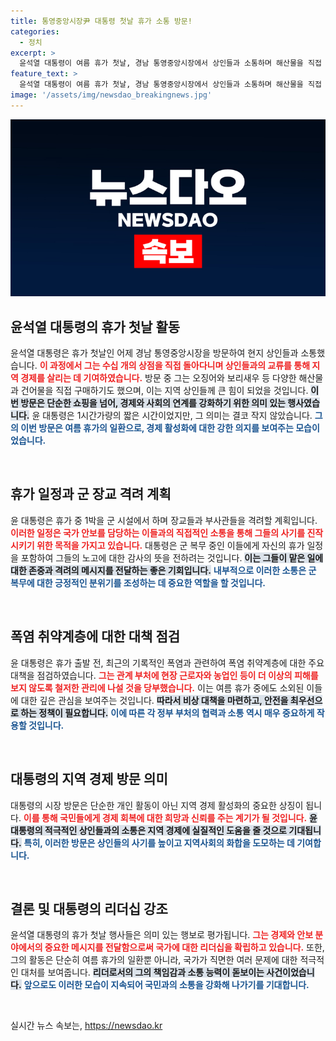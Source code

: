 ```yaml
---
title: 통영중앙시장尹 대통령 첫날 휴가 소통 방문!
categories:
  - 정치
excerpt: >
  윤석열 대통령이 여름 휴가 첫날, 경남 통영중앙시장에서 상인들과 소통하며 해산물을 직접 구매했습니다. 폭염 취약계층 대책 점검도 잊지 않았습니다. 지금 바로 확인해보세요!
feature_text: >
  윤석열 대통령이 여름 휴가 첫날, 경남 통영중앙시장에서 상인들과 소통하며 해산물을 직접 구매했습니다. 폭염 취약계층 대책 점검도 잊지 않았습니다. 지금 바로 확인해보세요!
image: '/assets/img/newsdao_breakingnews.jpg'
---
```


<p><img src="/assets/img/newsdao_breakingnews.jpg" alt="koreaapp 속보" /></p>

<h2 data-ke-size="size26">윤석열 대통령의 휴가 첫날 활동</h2>

<p data-ke-size="size16">윤석열 대통령은 휴가 첫날인 어제 경남 통영중앙시장을 방문하여 현지 상인들과 소통했습니다. <b><span style="color: #ee2323;">이 과정에서 그는 수십 개의 상점을 직접 돌아다니며 상인들과의 교류를 통해 지역 경제를 살리는 데 기여하였습니다.</span></b> 방문 중 그는 오징어와 보리새우 등 다양한 해산물과 건어물을 직접 구매하기도 했으며, 이는 지역 상인들께 큰 힘이 되었을 것입니다. <b><span style="background-color: #21538527;">이번 방문은 단순한 쇼핑을 넘어, 경제와 사회의 연계를 강화하기 위한 의미 있는 행사였습니다.</span></b> 윤 대통령은 1시간가량의 짧은 시간이었지만, 그 의미는 결코 작지 않았습니다. <b><span style="color: #1a5490;">그의 이번 방문은 여름 휴가의 일환으로, 경제 활성화에 대한 강한 의지를 보여주는 모습이었습니다.</span></b> </p>

<p data-ke-size="size16">&nbsp;</p>

<h2 data-ke-size="size26">휴가 일정과 군 장교 격려 계획</h2>

<p data-ke-size="size16">윤 대통령은 휴가 중 1박을 군 시설에서 하며 장교들과 부사관들을 격려할 계획입니다. <b><span style="color: #ee2323;">이러한 일정은 국가 안보를 담당하는 이들과의 직접적인 소통을 통해 그들의 사기를 진작시키기 위한 목적을 가지고 있습니다.</span></b> 대통령은 군 복무 중인 이들에게 자신의 휴가 일정을 포함하여 그들의 노고에 대한 감사의 뜻을 전하려는 것입니다. <b><span style="background-color: #21538527;">이는 그들이 맡은 일에 대한 존중과 격려의 메시지를 전달하는 좋은 기회입니다.</span></b> <b><span style="color: #1a5490;">내부적으로 이러한 소통은 군 복무에 대한 긍정적인 분위기를 조성하는 데 중요한 역할을 할 것입니다.</span></b> </p>

<p data-ke-size="size16">&nbsp;</p>

<h2 data-ke-size="size26">폭염 취약계층에 대한 대책 점검</h2>

<p data-ke-size="size16">윤 대통령은 휴가 출발 전, 최근의 기록적인 폭염과 관련하여 폭염 취약계층에 대한 주요 대책을 점검하였습니다. <b><span style="color: #ee2323;">그는 관계 부처에 현장 근로자와 농업인 등이 더 이상의 피해를 보지 않도록 철저한 관리에 나설 것을 당부했습니다.</span></b> 이는 여름 휴가 중에도 소외된 이들에 대한 깊은 관심을 보여주는 것입니다. <b><span style="background-color: #21538527;">따라서 비상 대책을 마련하고, 안전을 최우선으로 하는 정책이 필요합니다.</span></b> <b><span style="color: #1a5490;">이에 따른 각 정부 부처의 협력과 소통 역시 매우 중요하게 작용할 것입니다.</span></b> </p>

<p data-ke-size="size16">&nbsp;</p>

<h2 data-ke-size="size26">대통령의 지역 경제 방문 의미</h2>

<p data-ke-size="size16">대통령의 시장 방문은 단순한 개인 활동이 아닌 지역 경제 활성화의 중요한 상징이 됩니다. <b><span style="color: #ee2323;">이를 통해 국민들에게 경제 회복에 대한 희망과 신뢰를 주는 계기가 될 것입니다.</span></b> <b><span style="background-color: #21538527;">윤 대통령의 적극적인 상인들과의 소통은 지역 경제에 실질적인 도움을 줄 것으로 기대됩니다.</span></b> <b><span style="color: #1a5490;">특히, 이러한 방문은 상인들의 사기를 높이고 지역사회의 화합을 도모하는 데 기여합니다.</span></b> </p>

<p data-ke-size="size16">&nbsp;</p>

<h2 data-ke-size="size26">결론 및 대통령의 리더십 강조</h2>

<p data-ke-size="size16">윤석열 대통령의 휴가 첫날 행사들은 의미 있는 행보로 평가됩니다. <b><span style="color: #ee2323;">그는 경제와 안보 분야에서의 중요한 메시지를 전달함으로써 국가에 대한 리더십을 확립하고 있습니다.</span></b> 또한, 그의 활동은 단순히 여름 휴가의 일환뿐 아니라, 국가가 직면한 여러 문제에 대한 적극적인 대처를 보여줍니다. <b><span style="background-color: #21538527;">리더로서의 그의 책임감과 소통 능력이 돋보이는 사건이었습니다.</span></b> <b><span style="color: #1a5490;">앞으로도 이러한 모습이 지속되어 국민과의 소통을 강화해 나가기를 기대합니다.</span></b> </p>

<p data-ke-size="size16">&nbsp;</p>
실시간 뉴스 속보는, <a href="https://newsdao.kr" rel="dofollow">https://newsdao.kr</a>


